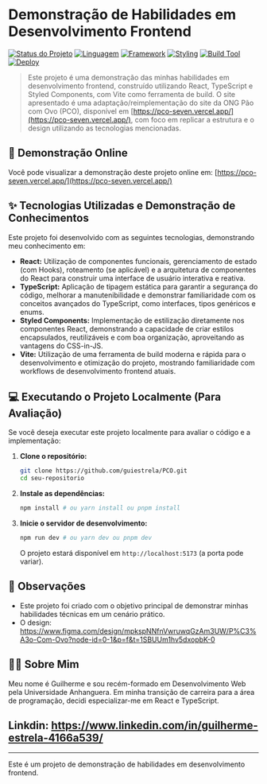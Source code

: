 # Demonstração de Habilidades em Desenvolvimento Frontend

[![Status do Projeto](https://img.shields.io/badge/status-concluído-brightgreen)](https://github.com/seu-usuario/seu-repositorio)
[![Linguagem](https://img.shields.io/badge/linguagem-TypeScript-blueviolet)](https://www.typescriptlang.org/)
[![Framework](https://img.shields.io/badge/framework-React-blue)](https://react.dev/)
[![Styling](https://img.shields.io/badge/styling-Styled--Components-pink)](https://styled-components.com/)
[![Build Tool](https://img.shields.io/badge/build-Vite-teal)](https://vitejs.dev/)
[![Deploy](https://img.shields.io/badge/deploy-Vercel-informational)](https://pco-seven.vercel.app/)

> Este projeto é uma demonstração das minhas habilidades em desenvolvimento frontend, construído utilizando React, TypeScript e Styled Components, com Vite como ferramenta de build. O site apresentado é uma adaptação/reimplementação do site da ONG Pão com Ovo (PCO), disponível em [https://pco-seven.vercel.app/](https://pco-seven.vercel.app/), com foco em replicar a estrutura e o design utilizando as tecnologias mencionadas.

## 🔗 Demonstração Online

Você pode visualizar a demonstração deste projeto online em: [https://pco-seven.vercel.app/](https://pco-seven.vercel.app/)

## ✨ Tecnologias Utilizadas e Demonstração de Conhecimentos

Este projeto foi desenvolvido com as seguintes tecnologias, demonstrando meu conhecimento em:

* **React:** Utilização de componentes funcionais, gerenciamento de estado (com Hooks), roteamento (se aplicável) e a arquitetura de componentes do React para construir uma interface de usuário interativa e reativa.
* **TypeScript:** Aplicação de tipagem estática para garantir a segurança do código, melhorar a manutenibilidade e demonstrar familiaridade com os conceitos avançados do TypeScript, como interfaces, tipos genéricos e enums.
* **Styled Components:** Implementação de estilização diretamente nos componentes React, demonstrando a capacidade de criar estilos encapsulados, reutilizáveis e com boa organização, aproveitando as vantagens do CSS-in-JS.
* **Vite:** Utilização de uma ferramenta de build moderna e rápida para o desenvolvimento e otimização do projeto, mostrando familiaridade com workflows de desenvolvimento frontend atuais.

## 💻 Executando o Projeto Localmente (Para Avaliação)

Se você deseja executar este projeto localmente para avaliar o código e a implementação:

1.  **Clone o repositório:**
    ```bash
    git clone https://github.com/guiestrela/PCO.git
    cd seu-repositorio
    ```
2.  **Instale as dependências:**
    ```bash
    npm install # ou yarn install ou pnpm install
    ```
3.  **Inicie o servidor de desenvolvimento:**
    ```bash
    npm run dev # ou yarn dev ou pnpm dev
    ```
    O projeto estará disponível em `http://localhost:5173` (a porta pode variar).

## 📄 Observações

* Este projeto foi criado com o objetivo principal de demonstrar minhas habilidades técnicas em um cenário prático.
* O design: https://www.figma.com/design/mpkspNNfnVwruwqGzAm3UW/P%C3%A3o-Com-Ovo?node-id=0-1&p=f&t=1SBUUm1hv5dxopbK-0

## 👨‍💻 Sobre Mim

Meu nome é Guilherme e sou recém-formado em Desenvolvimento Web pela Universidade Anhanguera. Em minha transição de carreira para a área de programação, decidi especializar-me em React e TypeScript.
## Linkdin: https://www.linkedin.com/in/guilherme-estrela-4166a539/

---

Este é um projeto de demonstração de habilidades em desenvolvimento frontend.
